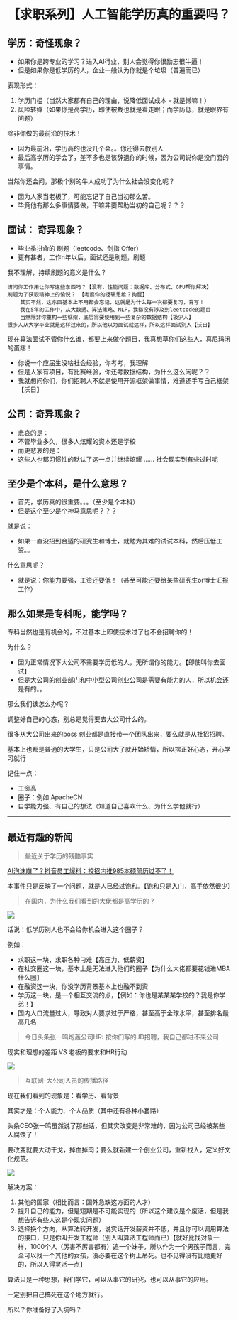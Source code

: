 # 【求职系列】人工智能学历真的重要吗？

## 学历：奇怪现象？

* 如果你是跨专业的学习？进入AI行业，别人会觉得你很励志很牛逼！
* 但是如果你是低学历的人，企业一般认为你就是个垃圾（普遍而已）

表现形式：

1. 学历门槛（当然大家都有自己的理由，说降低面试成本 - 就是懒嘛！）
2. 风险转嫁（如果你是高学历，即使被裁也就是看走眼；而学历低，就是眼界有问题）

除非你做的最前沿的技术！

* 因为最前沿，学历高的也没几个会。。你还得去教别人
* 最后高学历的学会了，差不多也是该辞退你的时候，因为公司说你是没门面的事情。

当然你还会问，那极个别的牛人成功了为什么社会没变化呢？

* 因为人家当老板了，可能忘记了自己当初那么苦。
* 毕竟他有那么多事情要做，干嘛非要帮助当初的自己呢？？？

## 面试： 奇异现象？

* 毕业季拼命的 刷题（leetcode、剑指 Offer）
* 更有甚者，工作n年以后，面试还是刷题，刷题

我不理解，持续刷题的意义是什么？

```
请问你工作用让你写这些东西吗？【没有，性能问题：数据库、分布式、GPU帮你解决】
刷题为了获取精神上的愉悦？ 【考察你的逻辑思维？狗屁】
    其实不然，这东西基本上不用都会忘记，这就是为什么每一次都要复习，背写！
    我在5年的工作中，从大数据、算法策略、NLP，我都没有涉及到leetcode的题目
    当然除非你重构一些框架，底层需要使用到一些复杂的数据结构【极少人】
很多人从大学毕业就是这样过来的，所以他以为面试就这样，所以这样面试别人【沃日】
```

现在算法面试不管你什么谁，都要上来做个题目，我真想草你们这些人，真尼玛闲的蛋疼！

* 你说一个应届生没啥社会经验，你考考，我理解
* 但是人家有项目，有比赛经验，你还考数据结构，为什么这么闲呢？？
* 我就想问你们，你们招聘人不就是使用开源框架做事情，难道还手写自己框架【沃日】

## 公司：奇异现象？

* 悲哀的是：
* 不管毕业多久，很多人炫耀的资本还是学校
* 而更悲哀的是：
* 这些人也都习惯性的默认了这一点并继续炫耀
……  社会现实到有些过时呢

## 至少是个本科，是什么意思？

* 首先，学历真的很重要。。。（至少是个本科）
* 但是这个至少是个神马意思呢？？？

就是说：

* 如果一直没招到合适的研究生和博士，就勉为其难的试试本科，然后压低工资。。

什么意思呢？

* 就是说：你能力要强，工资还要低！（甚至可能还要给某些研究生or博士汇报工作）

## 那么如果是专科呢，能学吗？

专科当然也是有机会的，不过基本上即使技术过了也不会招聘你的！

为什么？

* 因为正常情况下大公司不需要学历低的人，无所谓你的能力。【即使叫你去面试】
* 但是大公司的创业部门和中小型公司创业公司是需要有能力的人，所以机会还是有的。。

那么我们该怎么办呢？


调整好自己的心态，别总是觉得要去大公司什么的。

很多从大公司出来的boss 创业都是直接带一个团队出来，要么就是从社招招聘。

基本上也都是普通的大学生，只是公司大了就开始矫情，所以摆正好心态，开心学习就行

记住一点：
* 工资高
* 圈子：例如 ApacheCN
* 自学能力强、有自己的想法（知道自己喜欢什么、为什么学他就行）

---

## 最近有趣的新闻

> 最近关于学历的残酷事实

[AI泡沫崩了？抖音员工爆料：校招内推985本硕简历过不了！](https://mp.weixin.qq.com/s?__biz=MzUzODMxMTI5MA==&mid=2247485175&idx=1&sn=d5f2359685b02cf33594eceae1cf52ba&chksm=fad8e9e2cdaf60f4382b1dff40ab570f68d7b64f63f86a7d92701aaf2f26a9d6f50ce9d22916)

本事件只是反映了一个问题，就是人已经过饱和。【饱和只是入门，高手依然很少】

> 在国内，为什么我们看到的大佬都是高学历的？

![](/img/面试求职/学历/学历1.jpg)

话说：低学历别人也不会给你机会进入这个圈子？

例如：

* 求职这一块，求职各种刁难【高压力、低薪资】
* 在社交圈这一块，基本上是无法进入他们的圈子【为什么大佬都要花钱进MBA什么圈】
* 在融资这一块，你没学历背景基本上也融不到资
* 学历这一块，是一个相互交流的点，【例如：你也是某某某学校的？我是你学弟！】
* 国内人口流量过大，导致对人要求过于严格，甚至高于全球水平，甚至排名最高几名

> 今日头条张一鸣炮轰公司HR: 按你们写的JD招聘，我自己都进不来公司

现实和理想的差距 VS 老板的要求和HR行动

![](/img/面试求职/学历/学历2.jpg)

> 互联网-大公司人员的传播路径

现在我们看到的现象是：看学历、看背景

其实才是：个人能力、个人品质（其中还有各种小套路）

头条CEO张一鸣虽然说了那些话，但其实改变是非常难的，因为公司已经被某些人腐蚀了！

要改变就要大动干戈，掉血掉肉；要么就新建一个创业公司，重新找人，定义好文化规范。

![](/img/面试求职/学历/学历3.jpg)

解决方案：

1. 其他的国家（相比而言：国外急缺这方面的人才）
2. 提升自己的能力，但是短期是不可能实现的（所以这个建议是个废话，但是我想告诉有些人这是个现实问题）
3. 选择换个方向，从算法转开发，说实话开发薪资并不低，并且你可以调用算法的接口，只是你叫开发工程师（别人叫算法工程师而已）【就好比找对象一样，1000个人（厉害不厉害都有）追一个妹子，所以作为一个男孩子而言，完全可以找一个其他的女孩，没必要在这个树上吊死。也不见得没有比她更好的，所以人得灵活一点】

算法只是一种思想，我们学它，可以从事它的研究，也可以从事它的应用。

一定别把自己搞死在这个地方就行。

所以？你准备好了入坑吗？
